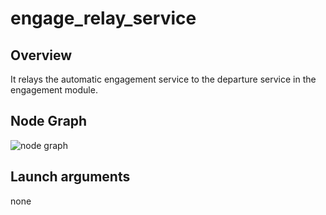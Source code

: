 # engage_relay_service

## Overview
It relays the automatic engagement service to the departure service in the engagement module.

## Node Graph
![node graph](http://www.plantuml.com/plantuml/proxy?cache=no&src=https://raw.githubusercontent.com/tier4/engage_service/main/docs/node_graph_internal_spec.pu)

## Launch arguments
none
